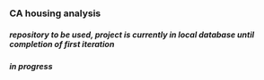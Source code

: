 ### CA housing analysis
##### repository to be used, project is currently in local database until completion of first iteration
##### in progress
